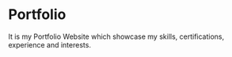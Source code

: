 # Portfolio
It is my Portfolio Website which showcase my skills, certifications, experience and interests.
